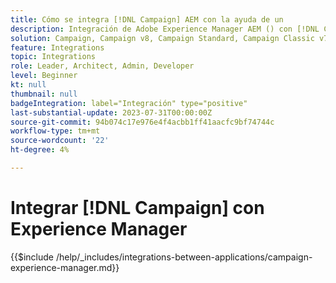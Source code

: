 ```yaml
---
title: Cómo se integra [!DNL Campaign] AEM con la ayuda de un
description: Integración de Adobe Experience Manager AEM () con [!DNL Campaign] para crear y administrar campañas de correo electrónico.
solution: Campaign, Campaign v8, Campaign Standard, Campaign Classic v7, Experience Manager, Experience Manager Forms
feature: Integrations
topic: Integrations
role: Leader, Architect, Admin, Developer
level: Beginner
kt: null
thumbnail: null
badgeIntegration: label="Integración" type="positive"
last-substantial-update: 2023-07-31T00:00:00Z
source-git-commit: 94b074c17e976e4f4acbb1ff41aacfc9bf74744c
workflow-type: tm+mt
source-wordcount: '22'
ht-degree: 4%

---
```



# Integrar [!DNL Campaign] con Experience Manager

{{$include /help/_includes/integrations-between-applications/campaign-experience-manager.md}}
